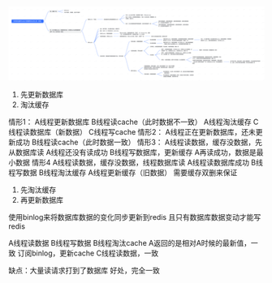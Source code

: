 ![chanimg](img/如何保证缓存(redis)与数据库(MySQL)的一致性.png)

1. 先更新数据库
2. 淘汰缓存

情形1：
A线程更新数据库
B线程读cache（此时数据不一致）
A线程淘汰缓存
C线程读数据库（新数据）
C线程写cache
情形2：
A线程正在更新数据库，还未更新成功
B线程读cache（此时数据一致）
情形3：
A线程读数据，缓存没数据，先从数据库读
A线程还没有读成功
B线程写数据库，更新缓存
A再读成功，数据是最小数据
情形4
A线程读数据，缓存没数据，线程数据库读
A线程读数据库成功
B线程写数据
B线程淘汰缓存
A线程更新缓存（旧数据）
需要缓存双删来保证

1. 先淘汰缓存
2. 再更新数据库

使用binlog来将数据库数据的变化同步更新到redis
且只有数据库数据变动才能写redis

A线程读数据
B线程写数据
B线程淘汰cache
A返回的是相对A时候的最新值，一致
订阅binlog，更新cache
C线程读数据，一致

缺点：大量读请求打到了数据库
好处，完全一致

